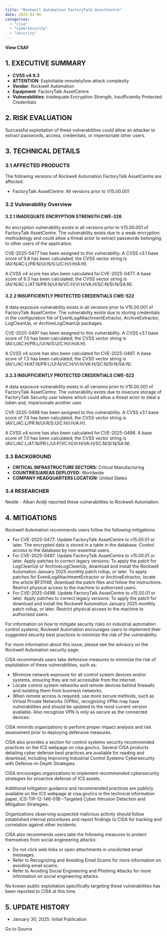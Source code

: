 ```yaml
---
title: "Rockwell Automation FactoryTalk AssetCentre"
date: 2025-02-06
categories: 
  - "cisa"
  - "cybersecurity"
  - "security"
---
```


**View CSAF**

## 1\. EXECUTIVE SUMMARY

- **CVSS v4 9.3**
- **ATTENTION**: Exploitable remotely/low attack complexity
- **Vendor**: Rockwell Automation
- **Equipment**: FactoryTalk AssetCentre
- **Vulnerabilities**: Inadequate Encryption Strength, Insufficiently Protected Credentials

## 2\. RISK EVALUATION

Successful exploitation of these vulnerabilities could allow an attacker to extract passwords, access, credentials, or impersonate other users.

## 3\. TECHNICAL DETAILS

### 3.1 AFFECTED PRODUCTS

The following versions of Rockwell Automation FactoryTalk AssetCentre are affected:

- FactoryTalk AssetCentre: All versions prior to V15.00.001

### 3.2 Vulnerability Overview

#### **3.2.1** **INADEQUATE ENCRYPTION STRENGTH CWE-326**

An encryption vulnerability exists in all versions prior to V15.00.001 of FactoryTalk AssetCentre. The vulnerability exists due to a weak encryption methodology and could allow a threat actor to extract passwords belonging to other users of the application.

CVE-2025-0477 has been assigned to this vulnerability. A CVSS v3.1 base score of 9.8 has been calculated; the CVSS vector string is (AV:N/AC:L/PR:N/UI:N/S:U/C:H/I:H/A:H).

A CVSS v4 score has also been calculated for CVE-2025-0477. A base score of 9.3 has been calculated; the CVSS vector string is (AV:N/AC:L/AT:N/PR:N/UI:N/VC:H/VI:H/VA:H/SC:N/SI:N/SA:N).

#### **3.2.2** **INSUFFICIENTLY PROTECTED CREDENTIALS CWE-522**

A data exposure vulnerability exists in all versions prior to V15.00.001 of FactoryTalk AssetCentre. The vulnerability exists due to storing credentials in the configuration file of EventLogAttachmentExtractor, ArchiveExtractor, LogCleanUp, or ArchiveLogCleanUp packages.

CVE-2025-0497 has been assigned to this vulnerability. A CVSS v3.1 base score of 7.0 has been calculated; the CVSS vector string is (AV:L/AC:H/PR:L/UI:N/S:U/C:H/I:H/A:H).

A CVSS v4 score has also been calculated for CVE-2025-0497. A base score of 7.3 has been calculated; the CVSS vector string is (AV:L/AC:H/AT:N/PR:L/UI:N/VC:H/VI:H/VA:H/SC:N/SI:N/SA:N).

#### **3.2.3** **INSUFFICIENTLY PROTECTED CREDENTIALS CWE-522**

A data exposure vulnerability exists in all versions prior to V15.00.001 of FactoryTalk AssetCentre. The vulnerability exists due to insecure storage of FactoryTalk Security user tokens which could allow a threat actor to steal a token and, impersonate another user.

CVE-2025-0498 has been assigned to this vulnerability. A CVSS v3.1 base score of 7.8 has been calculated; the CVSS vector string is (AV:L/AC:L/PR:N/UI:R/S:U/C:H/I:H/A:H).

A CVSS v4 score has also been calculated for CVE-2025-0498. A base score of 7.0 has been calculated; the CVSS vector string is (AV:L/AC:L/AT:N/PR:L/UI:P/VC:H/VI:H/VA:H/SC:N/SI:N/SA:N).

### 3.3 BACKGROUND

- **CRITICAL INFRASTRUCTURE SECTORS:** Critical Manufacturing
- **COUNTRIES/AREAS DEPLOYED:** Worldwide
- **COMPANY HEADQUARTERS LOCATION:** United States

### 3.4 RESEARCHER

Nestlé - Alban Avdiji reported these vulnerabilities to Rockwell Automation.

## 4\. MITIGATIONS

Rockwell Automation recommends users follow the following mitigations:

- For CVE-2025-0477: Update FactoryTalk AssetCentre to v15.00.01 or later. The encrypted data is stored in a table in the database. Control access to the database by non-essential users.
- For CVE-2025-0497: Update FactoryTalk AssetCentre to v15.00.01 or later. Apply patches to correct legacy versions: To apply the patch for LogCleanUp or ArchiveLogCleanUp, download and install the Rockwell Automation January 2025 monthly patch rollup, or later. To apply patches for EventLogAttachmentExtractor or ArchiveExtractor, locate the article BF31148, download the patch files and follow the instructions. Restrict physical access to the machine to authorized users.
- For CVE-2025-0498: Update FactoryTalk AssetCentre to v15.00.01 or later. Apply patches to correct legacy versions: To apply the patch for download and install the Rockwell Automation January 2025 monthly patch rollup, or later. Restrict physical access to the machine to authorized users.

For information on how to mitigate security risks on industrial automation control systems, Rockwell Automation encourages users to implement their suggested security best practices to minimize the risk of the vulnerability.

For more information about this issue, please see the advisory on the Rockwell Automation security page.

CISA recommends users take defensive measures to minimize the risk of exploitation of these vulnerabilities, such as:

- Minimize network exposure for all control system devices and/or systems, ensuring they are not accessible from the internet.
- Locate control system networks and remote devices behind firewalls and isolating them from business networks.
- When remote access is required, use more secure methods, such as Virtual Private Networks (VPNs), recognizing VPNs may have vulnerabilities and should be updated to the most current version available. Also recognize VPN is only as secure as the connected devices.

CISA reminds organizations to perform proper impact analysis and risk assessment prior to deploying defensive measures.

CISA also provides a section for control systems security recommended practices on the ICS webpage on cisa.gov/ics. Several CISA products detailing cyber defense best practices are available for reading and download, including Improving Industrial Control Systems Cybersecurity with Defense-in-Depth Strategies.

CISA encourages organizations to implement recommended cybersecurity strategies for proactive defense of ICS assets.

Additional mitigation guidance and recommended practices are publicly available on the ICS webpage at cisa.gov/ics in the technical information paper, ICS-TIP-12-146-01B--Targeted Cyber Intrusion Detection and Mitigation Strategies.

Organizations observing suspected malicious activity should follow established internal procedures and report findings to CISA for tracking and correlation against other incidents.

CISA also recommends users take the following measures to protect themselves from social engineering attacks:

- Do not click web links or open attachments in unsolicited email messages.
- Refer to Recognizing and Avoiding Email Scams for more information on avoiding email scams.
- Refer to Avoiding Social Engineering and Phishing Attacks for more information on social engineering attacks.

No known public exploitation specifically targeting these vulnerabilities has been reported to CISA at this time.

## 5\. UPDATE HISTORY

- January 30, 2025: Initial Publication

Go to Source
